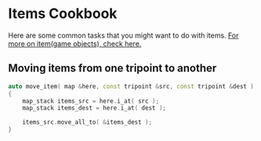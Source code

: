 # Items Cookbook

Here are some common tasks that you might want to do with items.
[For more on item(game objects), check here.](../explanation/game_objects.md)

## Moving items from one tripoint to another

```cpp
auto move_item( map &here, const tripoint &src, const tripoint &dest ) -> void
{
    map_stack items_src = here.i_at( src );
    map_stack items_dest = here.i_at( dest );

    items_src.move_all_to( &items_dest );
}
```
